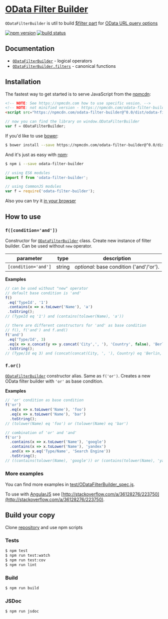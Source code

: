 # [OData Filter Builder](https://bodia-uz.github.io/odata-filter-builder)
`ODataFilterBuilder` is util to build
[$filter part](http://docs.oasis-open.org/odata/odata/v4.0/errata02/os/complete/part2-url-conventions/odata-v4.0-errata02-os-part2-url-conventions-complete.html#_Toc406398094)
for
[OData URL query options](http://docs.oasis-open.org/odata/odata/v4.0/errata02/os/complete/part2-url-conventions/odata-v4.0-errata02-os-part2-url-conventions-complete.html)

[![npm version](https://img.shields.io/npm/v/odata-filter-builder.svg?style=flat-square)](https://www.npmjs.com/package/odata-filter-builder)
[![build status](https://img.shields.io/travis/bodia-uz/odata-filter-builder/master.svg?style=flat-square)](https://travis-ci.org/bodia-uz/odata-filter-builder)

## Documentation
* [`ODataFilterBuilder`](https://bodia-uz.github.io/odata-filter-builder/ODataFilterBuilder.html) - logical operators
* [`ODataFilterBuilder.filters`](https://bodia-uz.github.io/odata-filter-builder/ODataFilterBuilder.js.html) - canonical functions

## Installation

The fastest way to get started is to serve JavaScript from the [npmcdn](https://npmcdn.com):

```html
<!-- NOTE: See https://npmcdn.com how to use specific vesion. -->
<!-- NOTE: not minified version - https://npmcdn.com/odata-filter-builder@^0.0/dist/odata-filter-builder.js -->
<script src="https://npmcdn.com/odata-filter-builder@^0.0/dist/odata-filter-builder.min.js"></script>
```

```js
// now you can find the library on window.ODataFilterBuilder
var f = ODataFilterBuilder;
```

If you'd like to use [bower](http://bower.io):

```sh
$ bower install --save https://npmcdn.com/odata-filter-builder@^0.0/dist/odata-filter-builder.js --save
```

And it's just as easy with [npm](http://npmjs.com):

```sh
$ npm i --save odata-filter-builder
```
```js
// using ES6 modules
import f from 'odata-filter-builder';
```
```js
// using CommonJS modules
var f = require('odata-filter-builder');
```

Also you can try it [in your browser](https://jsbin.com/lafutap/edit?html,js,console)

## How to use

### `f([condition='and'])`

Constructor for [`ODataFilterBuilder`](https://bodia-uz.github.io/odata-filter-builder/ODataFilterBuilder.html) class. Create new instance of filter builder.
Can be used without `new` operator.

| parameter           | type   | description                                |
| ------------------- | ------ | ------------------------------------------ |
| `[condition='and']` | string | _optional:_ base condition ('and'/'or'). |

**Examples**
```js
// can be used without "new" operator
// default base condition is 'and'
f()
 .eq('TypeId', '1')
 .contains(x => x.toLower('Name'), 'a')
 .toString();
// (TypeId eq '1') and (contains(tolower(Name), 'a'))
```
```js
// there are different constructors for 'and' as base condition
// f(), f('and') and f.and()
f('and')
 .eq('Type/Id', 3)
 .eq(x => x.concat(y => y.concat('City',', '), 'Country', false), 'Berlin, Germany')
 .toString();
// (Type/Id eq 3) and (concat(concat(City, ', '), Country) eq 'Berlin, Germany')
```

### `f.or()`

[`ODataFilterBuilder`](https://bodia-uz.github.io/odata-filter-builder/ODataFilterBuilder.html)
constructor alias.
Same as  `f('or')`.
Creates a new OData filter builder with `'or'` as base condition.

**Examples**

```js
// 'or' condition as base condition
f('or')
  .eq(x => x.toLower('Name'), 'foo')
  .eq(x => x.toLower('Name'), 'bar')
  .toString();
// (tolower(Name) eq 'foo') or (tolower(Name) eq 'bar')
```
```js
// combination of 'or' and 'and'
f('or')
  .contains(x => x.toLower('Name'), 'google')
  .contains(x => x.toLower('Name'), 'yandex')
  .and(x => x.eq('Type/Name', 'Search Engine'))
  .toString();
// ((contains(tolower(Name), 'google')) or (contains(tolower(Name), 'yandex'))) and (Type/Name eq 'Search Engine')
```

### More examples
You can find more examples in [test/ODataFilterBuilder_spec.js](https://github.com/bodia-uz/odata-filter-builder/blob/master/test/ODataFilterBuilder_spec.js).

To use with [AngularJS](https://angularjs.org/) see [http://stackoverflow.com/a/36128276/223750](http://stackoverflow.com/a/36128276/223750).

## Build your copy

Clone [repository](https://github.com/bodia-uz/odata-filter-builder) and use npm scripts


### Tests

```sh
$ npm test
$ npm run test:watch
$ npm run test:cov
$ npm run lint
```

### Build

```sh
$ npm run build
```

### JSDoc

```sh
$ npm run jsdoc
```


